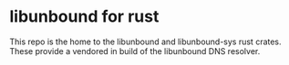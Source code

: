 # libunbound for rust

This repo is the home to the libunbound and libunbound-sys rust crates.
These provide a vendored in build of the libunbound DNS resolver.

